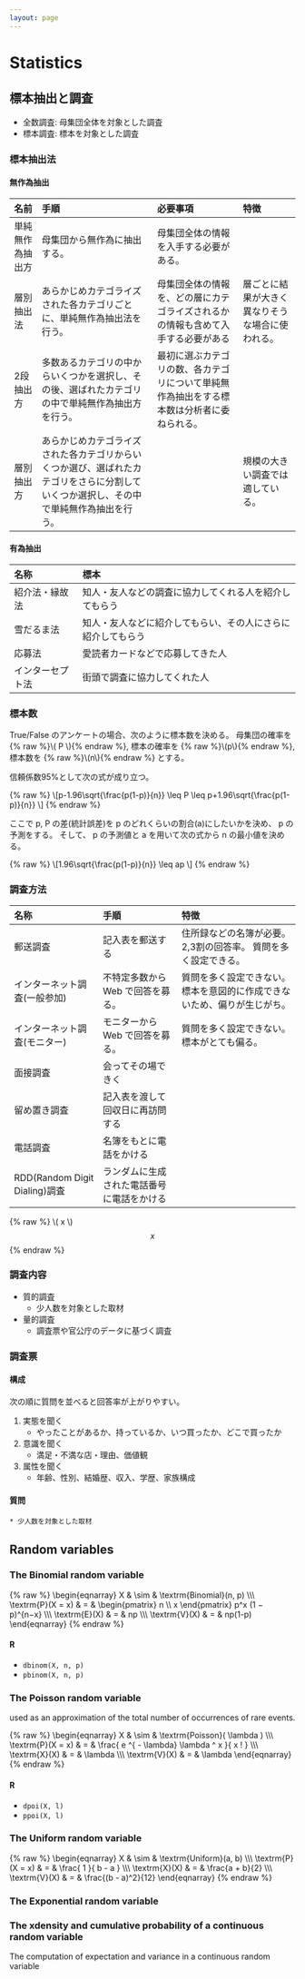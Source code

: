 ```yaml
---
layout: page
---
```


# Statistics

## 標本抽出と調査

* 全数調査: 母集団全体を対象とした調査
* 標本調査: 標本を対象とした調査

### 標本抽出法

#### 無作為抽出

| 名前 | 手順 | 必要事項 | 特徴 |
|:--|:--|:--|:--|
| 単純無作為抽出方 | 母集団から無作為に抽出する。| 母集団全体の情報を入手する必要がある。 | |
| 層別抽出法 | あらかじめカテゴライズされた各カテゴリごとに、単純無作為抽出法を行う。 | 母集団全体の情報を、どの層にカテゴライズされるかの情報も含めて入手する必要がある | 層ごとに結果が大きく異なりそうな場合に使われる。 |
| 2段抽出方 | 多数あるカテゴリの中からいくつかを選択し、その後、選ばれたカテゴリの中で単純無作為抽出方を行う。 | 最初に選ぶカテゴリの数、各カテゴリについて単純無作為抽出をする標本数は分析者に委ねられる。 | |
| 層別抽出方 | あらかじめカテゴライズされた各カテゴリからいくつか選び、選ばれたカテゴリをさらに分割していくつか選択し、その中で単純無作為抽出を行う。 | | 規模の大きい調査では適している。 |

#### 有為抽出

| 名称 | 標本 |
|:--|:--|
| 紹介法・縁故法 | 知人・友人などの調査に協力してくれる人を紹介してもらう |
| 雪だるま法 | 知人・友人などに紹介してもらい、その人にさらに紹介してもらう |
| 応募法 | 愛読者カードなどで応募してきた人 |
| インターセプト法 | 街頭で調査に協力してくれた人 |

### 標本数

True/False のアンケートの場合、次のように標本数を決める。
母集団の確率を {% raw %}\\( P \\){% endraw %}, 標本の確率を {% raw %}\\(p\\){% endraw %}, 標本数を {% raw %}\\(n\\){% endraw %} とする。

信頼係数95%として次の式が成り立つ。

{% raw %}
\\\[p-1.96\\sqrt{\\frac{p(1-p)}{n}} \\leq P \\leq p+1.96\\sqrt{\\frac{p(1-p)}{n}} \\\]
{% endraw %}

ここで p, P の差(統計誤差)を p のどれくらいの割合(a)にしたいかを決め、 p の予測をする。
そして、 p の予測値と a を用いて次の式から n の最小値を決める。

{% raw %}
\\\[1.96\\sqrt{\\frac{p(1-p)}{n}} \\leq ap \\\]
{% endraw %}

### 調査方法

| 名称 | 手順 | 特徴 |
|:--|:--|:--|
| 郵送調査 | 記入表を郵送する | 住所録などの名簿が必要。 2,3割の回答率。 質問を多く設定できる。 |
| インターネット調査(一般参加) | 不特定多数から Web で回答を募る。 | 質問を多く設定できない。 標本を意図的に作成できないため、偏りが生じがち。 |
| インターネット調査(モニター) | モニターから Web で回答を募る。 | 質問を多く設定できない。 標本がとても偏る。 |
| 面接調査 | 会ってその場できく | |
| 留め置き調査| 記入表を渡して回収日に再訪問する | |
| 電話調査 | 名簿をもとに電話をかける | |
| RDD(Random Digit Dialing)調査 | ランダムに生成された電話番号に電話をかける | |

{% raw %}
\\( x \\)
$$ x $$
{% endraw %}

### 調査内容

* 質的調査
    * 少人数を対象とした取材
* 量的調査
    * 調査票や官公庁のデータに基づく調査

### 調査票

#### 構成

次の順に質問を並べると回答率が上がりやすい。

1. 実態を聞く
    * やったことがあるか、持っているか、いつ買ったか、どこで買ったか
2. 意識を聞く
    * 満足・不満な店・理由、価値観
3. 属性を聞く
    * 年齢、性別、結婚歴、収入、学歴、家族構成

#### 質問
    * 少人数を対象とした取材

## Random variables

### The Binomial random variable

{% raw %}
\\begin{eqnarray} X & \\sim & \\textrm{Binomial}(n, p) \\\\\\
\\textrm{P}(X = x) & = & \\begin{pmatrix} n \\\\ x \\end{pmatrix} p^x (1 − p)^{n−x} \\\\\\
\\textrm{E}(X) & = & np \\\\\\
\\textrm{V}(X) & = & np(1-p)
\\end{eqnarray}
{% endraw %}

#### R

* `dbinom(X, n, p)`
* `pbinom(X, n, p)`

### The Poisson random variable

used as an approximation of the total number of occurrences of rare events.

{% raw %}
\\begin{eqnarray}
X & \\sim & \\textrm{Poisson}( \\lambda ) \\\\\\
\\textrm{P}(X = x) & = & \\frac{ e ^{ - \\lambda} \\lambda ^ x }{ x ! } \\\\\\
\\textrm{X}(X) & = & \\lambda \\\\\\
\\textrm{V}(X) & = & \\lambda
\\end{eqnarray}
{% endraw %}

#### R

* `dpoi(X, l)`
* `ppoi(X, l)`

### The Uniform random variable

{% raw %} \\begin{eqnarray}
X & \\sim & \\textrm{Uniform}(a, b) \\\\\\
\\textrm{P}(X = x) & = & \\frac{ 1 }{ b - a } \\\\\\
\\textrm{X}(X) & = & \\frac{a + b}{2} \\\\\\
\\textrm{V}(X) & = & \\frac{(b - a)^2}{12}
\\end{eqnarray} {% endraw %}

### The Exponential random variable

### The xdensity and cumulative probability of a continuous random variable

The computation of expectation and variance in a continuous random variable


